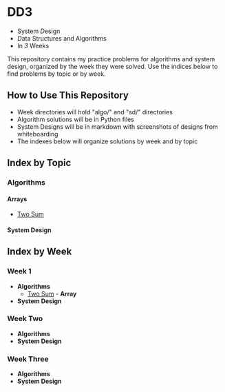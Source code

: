 # DD3
- System *D*esign
- *D*ata Structures and Algorithms
- In *3* Weeks

This repository contains my practice problems for algorithms and system design, organized by the week they were solved. Use the indices below to find problems by topic or by week.

## How to Use This Repository
- Week directories will hold "algo/" and "sd/" directories
- Algorithm solutions will be in Python files
- System Designs will be in markdown with screenshots of designs from whiteboarding
- The indexes below will organize solutions by week and by topic


## Index by Topic

### Algorithms
#### Arrays
- [Two Sum](week1/algo/two_sum.py)

#### System Design

## Index by Week
### Week 1
- **Algorithms**
  - [Two Sum](week1/algo/two_sum.py) - **Array**
- **System Design**

### Week Two
- **Algorithms**
- **System Design**

### Week Three
- **Algorithms**
- **System Design**